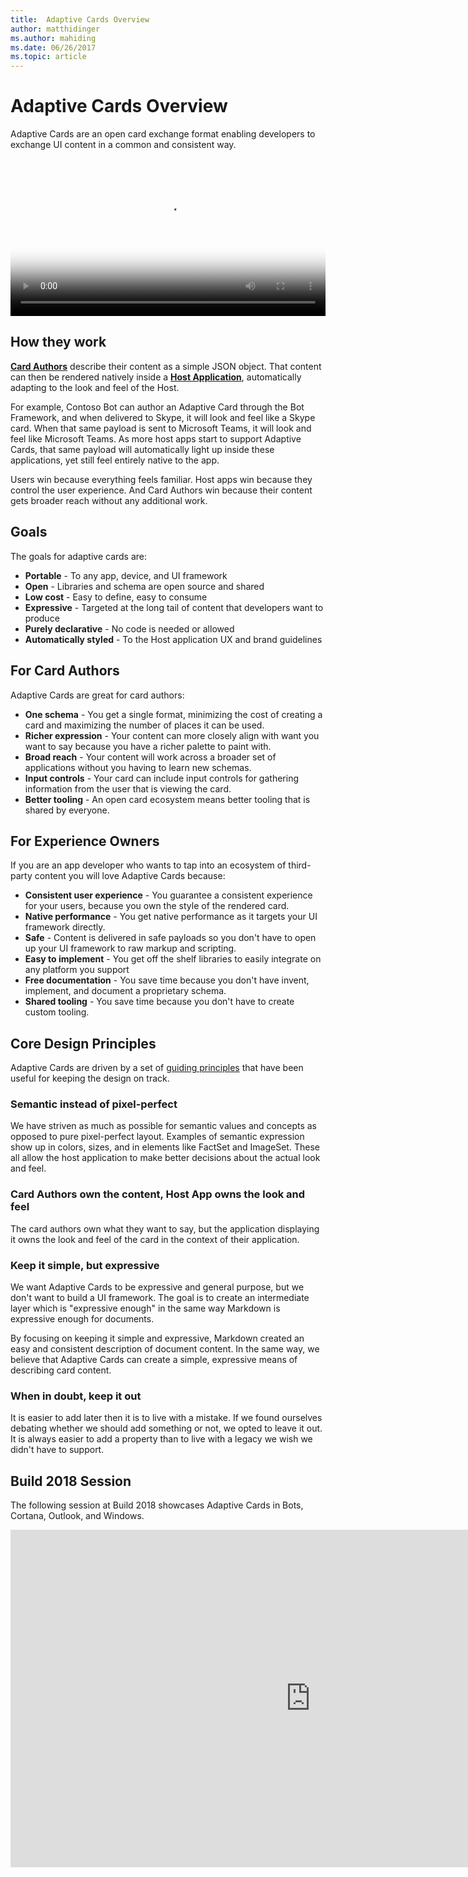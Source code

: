 ```yaml
---
title:  Adaptive Cards Overview
author: matthidinger
ms.author: mahiding
ms.date: 06/26/2017
ms.topic: article
---
```


# Adaptive Cards Overview 

Adaptive Cards are an open card exchange format enabling developers to exchange UI content in a common and consistent way.

<video controls width="100%" poster="./content/videoposter.png">
    <source src="https://adaptivecardsblob.blob.core.windows.net/assets/AdaptiveCardsOverviewVideo.mp4" type="video/mp4">
</video>

## How they work

[**Card Authors**](./create/GettingStarted.md) describe their content as a simple JSON object. That content can then be rendered natively inside a [**Host Application**](./display/GettingStarted.md), automatically adapting to the look and feel of the Host.

For example, Contoso Bot can author an Adaptive Card through the Bot Framework, and when delivered to Skype, it will look and feel like a Skype card. When that same payload is sent to Microsoft Teams, it will look and feel like Microsoft Teams. As more host apps start to support Adaptive Cards, that same payload will automatically light up inside these applications, yet still feel entirely native to the app.

Users win because everything feels familiar. Host apps win because they control the user experience. And Card Authors win because their content gets broader reach without any additional work.

## Goals 

The goals for adaptive cards are:

* **Portable** - To any app, device, and UI framework
* **Open** - Libraries and schema are open source and shared
* **Low cost** - Easy to define, easy to consume
* **Expressive** - Targeted at the long tail of content that developers want to produce
* **Purely declarative** - No code is needed or allowed
* **Automatically styled** - To the Host application UX and brand guidelines

## For Card Authors
Adaptive Cards are great for card authors:

* **One schema** - You get a single format, minimizing the cost of creating a card and maximizing the number of places it can be used.
* **Richer expression** - Your content can more closely align with want you want to say because you have a richer palette to paint with.
* **Broad reach** - Your content will work across a broader set of applications without you having to learn new schemas.
* **Input controls** - Your card can include input controls for gathering information from the user that is viewing the card.
* **Better tooling** - An open card ecosystem means better tooling that is shared by everyone.

## For Experience Owners
If you are an app developer who wants to tap into an ecosystem of third-party content you will love Adaptive Cards because:

* **Consistent user experience** - You guarantee a consistent experience for your users, because you own the style of the rendered card.
* **Native performance** - You get native performance as it targets your UI framework directly.
* **Safe** - Content is delivered in safe payloads so you don't have to open up your UI framework to raw markup and scripting.
* **Easy to implement** - You get off the shelf libraries to easily integrate on any platform you support 
* **Free documentation** - You save time because you don't have invent, implement, and document a proprietary schema.
* **Shared tooling** - You save time because you don't have to create custom tooling.

## Core Design Principles 

Adaptive Cards are driven by a set of [guiding principles](./resources/Principles.md) that have been useful for keeping the design on track. 

### Semantic instead of pixel-perfect
We have striven as much as possible for semantic values and concepts as opposed to pure pixel-perfect layout. 
Examples of semantic expression show up in colors, sizes, and in elements like FactSet and ImageSet. These all allow the host application to make better decisions about the actual look and feel.

### Card Authors own the content, Host App owns the look and feel
The card authors own what they want to say, but the application displaying it owns the look and feel of the card in the context of their application.

### Keep it simple, but expressive
We want Adaptive Cards to be expressive and general purpose, but we don't want to build a UI framework.  The goal is to create an intermediate layer which is "expressive enough" in the same way Markdown is expressive enough for documents.

By focusing on keeping it simple and expressive, Markdown created an easy and consistent description of document content.  In the
same way, we believe that Adaptive Cards can create a simple, expressive means of describing card content.

### When in doubt, keep it out
It is easier to add later then it is to live with a mistake. If we found ourselves debating whether we should add something or not, we opted to leave it out.  It is always easier to add a property than to live with a legacy we wish we didn't have to support.


## Build 2018 Session

The following session at Build 2018 showcases Adaptive Cards in Bots, Cortana, Outlook, and Windows. 

<iframe src="https://medius.studios.ms/Embed/Video/BRK2401?SFYT=true" width="960" height="540" allowFullScreen frameBorder="0"></iframe>
